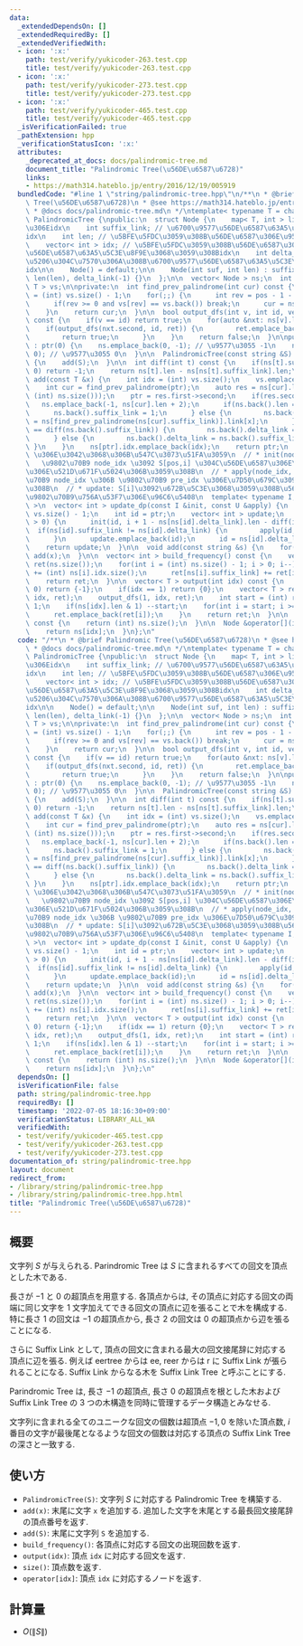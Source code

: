 ```yaml
---
data:
  _extendedDependsOn: []
  _extendedRequiredBy: []
  _extendedVerifiedWith:
  - icon: ':x:'
    path: test/verify/yukicoder-263.test.cpp
    title: test/verify/yukicoder-263.test.cpp
  - icon: ':x:'
    path: test/verify/yukicoder-273.test.cpp
    title: test/verify/yukicoder-273.test.cpp
  - icon: ':x:'
    path: test/verify/yukicoder-465.test.cpp
    title: test/verify/yukicoder-465.test.cpp
  _isVerificationFailed: true
  _pathExtension: hpp
  _verificationStatusIcon: ':x:'
  attributes:
    _deprecated_at_docs: docs/palindromic-tree.md
    document_title: "Palindromic Tree(\u56DE\u6587\u6728)"
    links:
    - https://math314.hateblo.jp/entry/2016/12/19/005919
  bundledCode: "#line 1 \"string/palindromic-tree.hpp\"\n/**\n * @brief Palindromic\
    \ Tree(\u56DE\u6587\u6728)\n * @see https://math314.hateblo.jp/entry/2016/12/19/005919\n\
    \ * @docs docs/palindromic-tree.md\n */\ntemplate< typename T = char >\nstruct\
    \ PalindromicTree {\npublic:\n  struct Node {\n    map< T, int > link; // \u5B50\
    \u306Eidx\n    int suffix_link; // \u6700\u9577\u56DE\u6587\u63A5\u5C3E\u8F9E\u306E\
    idx\n    int len; // \u5BFE\u5FDC\u3059\u308B\u56DE\u6587\u306E\u9577\u3055\n\
    \    vector< int > idx; // \u5BFE\u5FDC\u3059\u308B\u56DE\u6587\u3092\u6700\u9577\
    \u56DE\u6587\u63A5\u5C3E\u8F9E\u3068\u3059\u308Bidx\n    int delta_link; // \u5DEE\
    \u5206\u304C\u7570\u306A\u308B\u6700\u9577\u56DE\u6587\u63A5\u5C3E\u8F9E\u306E\
    idx\n\n    Node() = default;\n\n    Node(int suf, int len) : suffix_link(suf),\
    \ len(len), delta_link(-1) {}\n  };\n\n  vector< Node > ns;\n  int ptr;\n  vector<\
    \ T > vs;\n\nprivate:\n  int find_prev_palindrome(int cur) const {\n    int pos\
    \ = (int) vs.size() - 1;\n    for(;;) {\n      int rev = pos - 1 - ns[cur].len;\n\
    \      if(rev >= 0 and vs[rev] == vs.back()) break;\n      cur = ns[cur].suffix_link;\n\
    \    }\n    return cur;\n  }\n\n  bool output_dfs(int v, int id, vector< T > &ret)\
    \ const {\n    if(v == id) return true;\n    for(auto &nxt: ns[v].link) {\n  \
    \    if(output_dfs(nxt.second, id, ret)) {\n        ret.emplace_back(nxt.first);\n\
    \        return true;\n      }\n    }\n    return false;\n  }\n\npublic:\n  PalindromicTree()\
    \ : ptr(0) {\n    ns.emplace_back(0, -1); // \u9577\u3055 -1\n    ns.emplace_back(0,\
    \ 0); // \u9577\u3055 0\n  }\n\n  PalindromicTree(const string &S) : PalindromicTree()\
    \ {\n    add(S);\n  }\n\n  int diff(int t) const {\n    if(ns[t].suffix_link <=\
    \ 0) return -1;\n    return ns[t].len - ns[ns[t].suffix_link].len;\n  }\n\n  int\
    \ add(const T &x) {\n    int idx = (int) vs.size();\n    vs.emplace_back(x);\n\
    \    int cur = find_prev_palindrome(ptr);\n    auto res = ns[cur].link.insert(make_pair(x,\
    \ (int) ns.size()));\n    ptr = res.first->second;\n    if(res.second) {\n   \
    \   ns.emplace_back(-1, ns[cur].len + 2);\n      if(ns.back().len == 1) {\n  \
    \      ns.back().suffix_link = 1;\n      } else {\n        ns.back().suffix_link\
    \ = ns[find_prev_palindrome(ns[cur].suffix_link)].link[x];\n      }\n      if(diff(ptr)\
    \ == diff(ns.back().suffix_link)) {\n        ns.back().delta_link = ns[ns.back().suffix_link].delta_link;\n\
    \      } else {\n        ns.back().delta_link = ns.back().suffix_link;\n     \
    \ }\n    }\n    ns[ptr].idx.emplace_back(idx);\n    return ptr;\n  }\n\n  // add(x)\
    \ \u306E\u3042\u3068\u306B\u547C\u3073\u51FA\u3059\n  // * init(node_idx, pos):\
    \   \u9802\u70B9 node_idx \u3092 S[pos,i] \u304C\u56DE\u6587\u306E\u3068\u304D\
    \u306E\u521D\u671F\u5024\u306B\u3059\u308B\n  // * apply(node_idx, pre_idx): \u9802\
    \u70B9 node_idx \u306B \u9802\u70B9 pre_idx \u306E\u7D50\u679C\u3092\u52A0\u3048\
    \u308B\n  // * update: S[i]\u3092\u672B\u5C3E\u3068\u3059\u308B\u56DE\u6587\u306E\
    \u9802\u70B9\u756A\u53F7\u306E\u96C6\u5408\n  template< typename I, typename U\
    \ >\n  vector< int > update_dp(const I &init, const U &apply) {\n    int i = (int)\
    \ vs.size() - 1;\n    int id = ptr;\n    vector< int > update;\n    while(ns[id].len\
    \ > 0) {\n      init(id, i + 1 - ns[ns[id].delta_link].len - diff(id));\n    \
    \  if(ns[id].suffix_link != ns[id].delta_link) {\n        apply(id, ns[id].suffix_link);\n\
    \      }\n      update.emplace_back(id);\n      id = ns[id].delta_link;\n    }\n\
    \    return update;\n  }\n\n  void add(const string &s) {\n    for(auto &x: s)\
    \ add(x);\n  }\n\n  vector< int > build_frequency() const {\n    vector< int >\
    \ ret(ns.size());\n    for(int i = (int) ns.size() - 1; i > 0; i--) {\n      ret[i]\
    \ += (int) ns[i].idx.size();\n      ret[ns[i].suffix_link] += ret[i];\n    }\n\
    \    return ret;\n  }\n\n  vector< T > output(int idx) const {\n    if(idx ==\
    \ 0) return {-1};\n    if(idx == 1) return {0};\n    vector< T > ret;\n    output_dfs(0,\
    \ idx, ret);\n    output_dfs(1, idx, ret);\n    int start = (int) ret.size() -\
    \ 1;\n    if(ns[idx].len & 1) --start;\n    for(int i = start; i >= 0; i--) {\n\
    \      ret.emplace_back(ret[i]);\n    }\n    return ret;\n  }\n\n  int size()\
    \ const {\n    return (int) ns.size();\n  }\n\n  Node &operator[](int idx) {\n\
    \    return ns[idx];\n  }\n};\n"
  code: "/**\n * @brief Palindromic Tree(\u56DE\u6587\u6728)\n * @see https://math314.hateblo.jp/entry/2016/12/19/005919\n\
    \ * @docs docs/palindromic-tree.md\n */\ntemplate< typename T = char >\nstruct\
    \ PalindromicTree {\npublic:\n  struct Node {\n    map< T, int > link; // \u5B50\
    \u306Eidx\n    int suffix_link; // \u6700\u9577\u56DE\u6587\u63A5\u5C3E\u8F9E\u306E\
    idx\n    int len; // \u5BFE\u5FDC\u3059\u308B\u56DE\u6587\u306E\u9577\u3055\n\
    \    vector< int > idx; // \u5BFE\u5FDC\u3059\u308B\u56DE\u6587\u3092\u6700\u9577\
    \u56DE\u6587\u63A5\u5C3E\u8F9E\u3068\u3059\u308Bidx\n    int delta_link; // \u5DEE\
    \u5206\u304C\u7570\u306A\u308B\u6700\u9577\u56DE\u6587\u63A5\u5C3E\u8F9E\u306E\
    idx\n\n    Node() = default;\n\n    Node(int suf, int len) : suffix_link(suf),\
    \ len(len), delta_link(-1) {}\n  };\n\n  vector< Node > ns;\n  int ptr;\n  vector<\
    \ T > vs;\n\nprivate:\n  int find_prev_palindrome(int cur) const {\n    int pos\
    \ = (int) vs.size() - 1;\n    for(;;) {\n      int rev = pos - 1 - ns[cur].len;\n\
    \      if(rev >= 0 and vs[rev] == vs.back()) break;\n      cur = ns[cur].suffix_link;\n\
    \    }\n    return cur;\n  }\n\n  bool output_dfs(int v, int id, vector< T > &ret)\
    \ const {\n    if(v == id) return true;\n    for(auto &nxt: ns[v].link) {\n  \
    \    if(output_dfs(nxt.second, id, ret)) {\n        ret.emplace_back(nxt.first);\n\
    \        return true;\n      }\n    }\n    return false;\n  }\n\npublic:\n  PalindromicTree()\
    \ : ptr(0) {\n    ns.emplace_back(0, -1); // \u9577\u3055 -1\n    ns.emplace_back(0,\
    \ 0); // \u9577\u3055 0\n  }\n\n  PalindromicTree(const string &S) : PalindromicTree()\
    \ {\n    add(S);\n  }\n\n  int diff(int t) const {\n    if(ns[t].suffix_link <=\
    \ 0) return -1;\n    return ns[t].len - ns[ns[t].suffix_link].len;\n  }\n\n  int\
    \ add(const T &x) {\n    int idx = (int) vs.size();\n    vs.emplace_back(x);\n\
    \    int cur = find_prev_palindrome(ptr);\n    auto res = ns[cur].link.insert(make_pair(x,\
    \ (int) ns.size()));\n    ptr = res.first->second;\n    if(res.second) {\n   \
    \   ns.emplace_back(-1, ns[cur].len + 2);\n      if(ns.back().len == 1) {\n  \
    \      ns.back().suffix_link = 1;\n      } else {\n        ns.back().suffix_link\
    \ = ns[find_prev_palindrome(ns[cur].suffix_link)].link[x];\n      }\n      if(diff(ptr)\
    \ == diff(ns.back().suffix_link)) {\n        ns.back().delta_link = ns[ns.back().suffix_link].delta_link;\n\
    \      } else {\n        ns.back().delta_link = ns.back().suffix_link;\n     \
    \ }\n    }\n    ns[ptr].idx.emplace_back(idx);\n    return ptr;\n  }\n\n  // add(x)\
    \ \u306E\u3042\u3068\u306B\u547C\u3073\u51FA\u3059\n  // * init(node_idx, pos):\
    \   \u9802\u70B9 node_idx \u3092 S[pos,i] \u304C\u56DE\u6587\u306E\u3068\u304D\
    \u306E\u521D\u671F\u5024\u306B\u3059\u308B\n  // * apply(node_idx, pre_idx): \u9802\
    \u70B9 node_idx \u306B \u9802\u70B9 pre_idx \u306E\u7D50\u679C\u3092\u52A0\u3048\
    \u308B\n  // * update: S[i]\u3092\u672B\u5C3E\u3068\u3059\u308B\u56DE\u6587\u306E\
    \u9802\u70B9\u756A\u53F7\u306E\u96C6\u5408\n  template< typename I, typename U\
    \ >\n  vector< int > update_dp(const I &init, const U &apply) {\n    int i = (int)\
    \ vs.size() - 1;\n    int id = ptr;\n    vector< int > update;\n    while(ns[id].len\
    \ > 0) {\n      init(id, i + 1 - ns[ns[id].delta_link].len - diff(id));\n    \
    \  if(ns[id].suffix_link != ns[id].delta_link) {\n        apply(id, ns[id].suffix_link);\n\
    \      }\n      update.emplace_back(id);\n      id = ns[id].delta_link;\n    }\n\
    \    return update;\n  }\n\n  void add(const string &s) {\n    for(auto &x: s)\
    \ add(x);\n  }\n\n  vector< int > build_frequency() const {\n    vector< int >\
    \ ret(ns.size());\n    for(int i = (int) ns.size() - 1; i > 0; i--) {\n      ret[i]\
    \ += (int) ns[i].idx.size();\n      ret[ns[i].suffix_link] += ret[i];\n    }\n\
    \    return ret;\n  }\n\n  vector< T > output(int idx) const {\n    if(idx ==\
    \ 0) return {-1};\n    if(idx == 1) return {0};\n    vector< T > ret;\n    output_dfs(0,\
    \ idx, ret);\n    output_dfs(1, idx, ret);\n    int start = (int) ret.size() -\
    \ 1;\n    if(ns[idx].len & 1) --start;\n    for(int i = start; i >= 0; i--) {\n\
    \      ret.emplace_back(ret[i]);\n    }\n    return ret;\n  }\n\n  int size()\
    \ const {\n    return (int) ns.size();\n  }\n\n  Node &operator[](int idx) {\n\
    \    return ns[idx];\n  }\n};\n"
  dependsOn: []
  isVerificationFile: false
  path: string/palindromic-tree.hpp
  requiredBy: []
  timestamp: '2022-07-05 18:16:30+09:00'
  verificationStatus: LIBRARY_ALL_WA
  verifiedWith:
  - test/verify/yukicoder-465.test.cpp
  - test/verify/yukicoder-263.test.cpp
  - test/verify/yukicoder-273.test.cpp
documentation_of: string/palindromic-tree.hpp
layout: document
redirect_from:
- /library/string/palindromic-tree.hpp
- /library/string/palindromic-tree.hpp.html
title: "Palindromic Tree(\u56DE\u6587\u6728)"
---
```

## 概要

文字列 $S$ が与えられる. Parindromic Tree は $S$ に含まれるすべての回文を頂点とした木である.

長さが $-1$ と $0$ の超頂点を用意する. 各頂点からは, その頂点に対応する回文の両端に同じ文字を $1$ 文字加えてできる回文の頂点に辺を張ることで木を構成する. 特に長さ $1$ の回文は $-1$ の超頂点から, 長さ $2$ の回文は $0$ の超頂点から辺を張ることになる.

さらに Suffix Link として, 頂点の回文に含まれる最大の回文接尾辞に対応する頂点に辺を張る. 例えば eertree からは ee, reer からは r に Suffix Link が張られることになる. Suffix Link からなる木を Suffix Link Tree と呼ぶことにする.

Parindromic Tree は, 長さ $-1$ の超頂点, 長さ $0$ の超頂点を根とした木および Suffix Link Tree の $3$ つの木構造を同時に管理するデータ構造とみなせる.


文字列に含まれる全てのユニークな回文の個数は超頂点 $-1, 0$ を除いた頂点数, $i$ 番目の文字が最後尾となるような回文の個数は対応する頂点の Suffix Link Tree の深さと一致する.

## 使い方

* `PalindromicTree(S)`: 文字列 $S$ に対応する Palindromic Tree を構築する.
* `add(x)`: 末尾に文字 `x` を追加する. 追加した文字を末尾とする最長回文接尾辞の頂点番号を返す.
* `add(S)`: 末尾に文字列 `S` を追加する.
* `build_frequency()`: 各頂点に対応する回文の出現回数を返す.
* `output(idx)`: 頂点 `idx` に対応する回文を返す.
* `size()`: 頂点数を返す.
* `operator[idx]`: 頂点 `idx` に対応するノードを返す.

## 計算量

* $O(\|S\|)$
